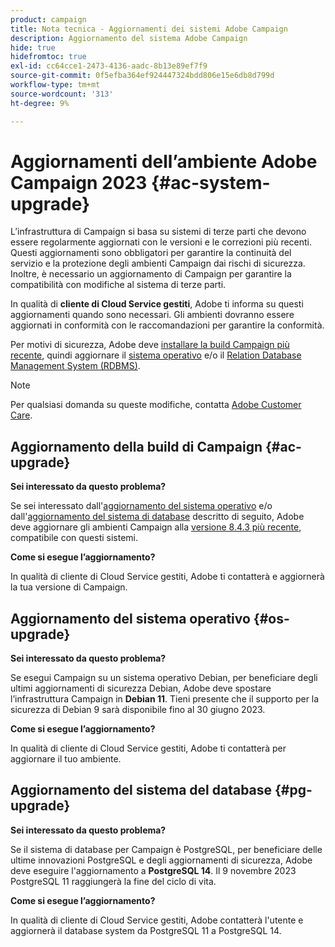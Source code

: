 ```yaml
---
product: campaign
title: Nota tecnica - Aggiornamenti dei sistemi Adobe Campaign
description: Aggiornamento del sistema Adobe Campaign
hide: true
hidefromtoc: true
exl-id: cc64cce1-2473-4136-aadc-8b13e89ef7f9
source-git-commit: 0f5efba364ef924447324bdd806e15e6db8d799d
workflow-type: tm+mt
source-wordcount: '313'
ht-degree: 9%

---
```


# Aggiornamenti dell’ambiente Adobe Campaign 2023 {#ac-system-upgrade}

L’infrastruttura di Campaign si basa su sistemi di terze parti che devono essere regolarmente aggiornati con le versioni e le correzioni più recenti. Questi aggiornamenti sono obbligatori per garantire la continuità del servizio e la protezione degli ambienti Campaign dai rischi di sicurezza. Inoltre, è necessario un aggiornamento di Campaign per garantire la compatibilità con modifiche al sistema di terze parti.

In qualità di **cliente di Cloud Service gestiti**, Adobe ti informa su questi aggiornamenti quando sono necessari. Gli ambienti dovranno essere aggiornati in conformità con le raccomandazioni per garantire la conformità.

Per motivi di sicurezza, Adobe deve [installare la build Campaign più recente](#ac-upgrade), quindi aggiornare il [sistema operativo](#os-upgrade) e/o il [Relation Database Management System (RDBMS)](#pg-upgrade).

>[!NOTE]
>
>Per qualsiasi domanda su queste modifiche, contatta [Adobe Customer Care](https://helpx.adobe.com/it/enterprise/admin-guide.html/enterprise/using/support-for-experience-cloud.ug.html).
>

## Aggiornamento della build di Campaign {#ac-upgrade}

**Sei interessato da questo problema?**

Se sei interessato dall&#39;[aggiornamento del sistema operativo](#os-upgrade) e/o dall&#39;[aggiornamento del sistema di database](#pg-upgrade) descritto di seguito, Adobe deve aggiornare gli ambienti Campaign alla [versione 8.4.3 più recente](../../v8/start/release-notes.md), compatibile con questi sistemi.

**Come si esegue l’aggiornamento?**

In qualità di cliente di Cloud Service gestiti, Adobe ti contatterà e aggiornerà la tua versione di Campaign.

## Aggiornamento del sistema operativo {#os-upgrade}

**Sei interessato da questo problema?**

Se esegui Campaign su un sistema operativo Debian, per beneficiare degli ultimi aggiornamenti di sicurezza Debian, Adobe deve spostare l’infrastruttura Campaign in **Debian 11**. Tieni presente che il supporto per la sicurezza di Debian 9 sarà disponibile fino al 30 giugno 2023.

**Come si esegue l’aggiornamento?**

In qualità di cliente di Cloud Service gestiti, Adobe ti contatterà per aggiornare il tuo ambiente.

## Aggiornamento del sistema del database {#pg-upgrade}

**Sei interessato da questo problema?**

Se il sistema di database per Campaign è PostgreSQL, per beneficiare delle ultime innovazioni PostgreSQL e degli aggiornamenti di sicurezza, Adobe deve eseguire l&#39;aggiornamento a **PostgreSQL 14**. Il 9 novembre 2023 PostgreSQL 11 raggiungerà la fine del ciclo di vita.

**Come si esegue l’aggiornamento?**

In qualità di cliente di Cloud Service gestiti, Adobe contatterà l&#39;utente e aggiornerà il database system da PostgreSQL 11 a PostgreSQL 14.
